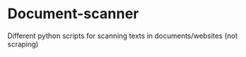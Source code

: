 # Document-scanner

Different python scripts for scanning texts in documents/websites (not scraping)
